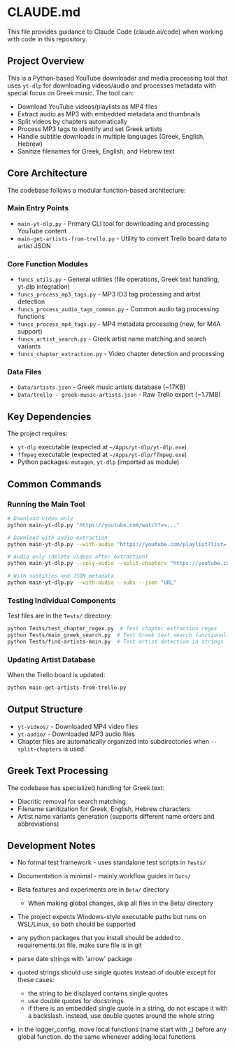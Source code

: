 # CLAUDE.md

This file provides guidance to Claude Code (claude.ai/code) when working with code in this repository.

## Project Overview

This is a Python-based YouTube downloader and media processing tool that uses `yt-dlp` for downloading videos/audio and processes metadata with special focus on Greek music. The tool can:

- Download YouTube videos/playlists as MP4 files
- Extract audio as MP3 with embedded metadata and thumbnails
- Split videos by chapters automatically
- Process MP3 tags to identify and set Greek artists
- Handle subtitle downloads in multiple languages (Greek, English, Hebrew)
- Sanitize filenames for Greek, English, and Hebrew text

## Core Architecture

The codebase follows a modular function-based architecture:

### Main Entry Points
- `main-yt-dlp.py` - Primary CLI tool for downloading and processing YouTube content
- `main-get-artists-from-trello.py` - Utility to convert Trello board data to artist JSON

### Core Function Modules
- `funcs_utils.py` - General utilities (file operations, Greek text handling, yt-dlp integration)
- `funcs_process_mp3_tags.py` - MP3 ID3 tag processing and artist detection
- `funcs_process_audio_tags_common.py` - Common audio tag processing functions
- `funcs_process_mp4_tags.py` - MP4 metadata processing (new, for M4A support)
- `funcs_artist_search.py` - Greek artist name matching and search variants
- `funcs_chapter_extraction.py` - Video chapter detection and processing

### Data Files
- `Data/artists.json` - Greek music artists database (~17KB)
- `Data/trello - greek-music-artists.json` - Raw Trello export (~1.7MB)

## Key Dependencies

The project requires:
- `yt-dlp` executable (expected at `~/Apps/yt-dlp/yt-dlp.exe`)
- `ffmpeg` executable (expected at `~/Apps/yt-dlp/ffmpeg.exe`)
- Python packages: `mutagen`, `yt-dlp` (imported as module)

## Common Commands

### Running the Main Tool
```bash
# Download video only
python main-yt-dlp.py "https://youtube.com/watch?v=..."

# Download with audio extraction
python main-yt-dlp.py --with-audio "https://youtube.com/playlist?list=..."

# Audio only (delete videos after extraction)
python main-yt-dlp.py --only-audio --split-chapters "https://youtube.com/watch?v=..."

# With subtitles and JSON metadata
python main-yt-dlp.py --with-audio --subs --json "URL"
```

### Testing Individual Components
Test files are in the `Tests/` directory:
```bash
python Tests/test_chapter_regex.py  # Test chapter extraction regex
python Tests/main_greek_search.py  # Test Greek text search functionality
python Tests/find-artists-main.py  # Test artist detection in strings
```

### Updating Artist Database
When the Trello board is updated:
```bash
python main-get-artists-from-trello.py
```

## Output Structure

- `yt-videos/` - Downloaded MP4 video files
- `yt-audio/` - Downloaded MP3 audio files
- Chapter files are automatically organized into subdirectories when `--split-chapters` is used

## Greek Text Processing

The codebase has specialized handling for Greek text:
- Diacritic removal for search matching
- Filename sanitization for Greek, English, Hebrew characters
- Artist name variants generation (supports different name orders and abbreviations)

## Development Notes

- No formal test framework - uses standalone test scripts in `Tests/`
- Documentation is minimal - mainly workflow guides in `Docs/`
- Beta features and experiments are in `Beta/` directory
  - When making global changes, skip all files in the Beta/ directory
- The project expects Windows-style executable paths but runs on WSL/Linux, so both should be supported
- any python packages that you install should be added to requirements.txt file. make sure file is in git

- parse date strings with 'arrow' package
- quoted strings should use single quotes instead of double except for these cases:
  - the string to be displayed contains single quotes
  - use double quotes for docstrings
  - if there is an embedded single quote in a string, do not escape it with a backslash. instead, use double quotes around the whole string
- in the logger_config, move local functions (name start with _) before any global function. do the same whenever adding local functions
